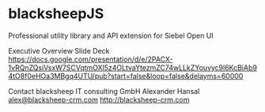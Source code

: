 # blacksheepJS
Professional utility library and API extension for Siebel Open UI

Executive Overview Slide Deck
https://docs.google.com/presentation/d/e/2PACX-1vRQnZQsiVsxW7SCVqtmOXl5z4OLtvaYtezmZC74wLLkZYouvyc9l6KcBiAb94tO8f0eHOa3MBgq4UTU/pub?start=false&loop=false&delayms=60000

Contact
blacksheep IT consulting GmbH
Alexander Hansal
alex@blacksheep-crm.com
http://blacksheep-crm.com
